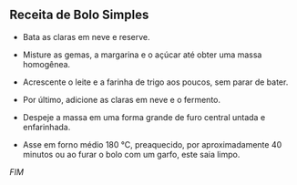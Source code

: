 ## **Receita de Bolo Simples**

- Bata as claras em neve e reserve.

- Misture as gemas, a margarina e o açúcar até obter uma massa homogênea.

- Acrescente o leite e a farinha de trigo aos poucos, sem parar de bater.

- Por último, adicione as claras em neve e o fermento.

- Despeje a massa em uma forma grande de furo central untada e enfarinhada.

- Asse em forno médio 180 °C, preaquecido, por aproximadamente 40 minutos ou ao furar o bolo com um garfo, este saia limpo.

_FIM_
